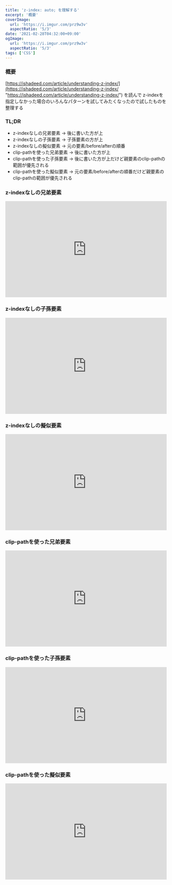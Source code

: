 ```yaml
---
title: 'z-index: auto; を理解する'
excerpt: '概要'
coverImage: 
  url: 'https://i.imgur.com/prz9w3v'
  aspectRatio: '5/3'
date: '2021-02-28T04:32:00+09:00'
ogImage:
  url: 'https://i.imgur.com/prz9w3v'
  aspectRatio: '5/3'
tags: ['CSS']
---
```


### 概要

[https://ishadeed.com/article/understanding-z-index/](https://ishadeed.com/article/understanding-z-index/ "https://ishadeed.com/article/understanding-z-index/") を読んで z-indexを指定しなかった場合のいろんなパターンを試してみたくなったので試したものを整理する

### TL;DR

*   z-indexなしの兄弟要素 → 後に書いた方が上
*   z-indexなしの子孫要素 → 子孫要素の方が上
*   z-indexなしの擬似要素 → 元の要素/before/afterの順番
*   clip-pathを使った兄弟要素 → 後に書いた方が上
*   clip-pathを使った子孫要素 → 後に書いた方が上だけど親要素のclip-pathの範囲が優先される
*   clip-pathを使った擬似要素 → 元の要素/before/afterの順番だけど親要素のclip-pathの範囲が優先される

### z-indexなしの兄弟要素

<iframe height="300" style="width: 100%;" scrolling="no" title="z-index 兄弟要素" src="https://codepen.io/o-hayato/embed/xxRWRxJ?default-tab=html%2Cresult" frameborder="no" loading="lazy" allowtransparency="true" allowfullscreen="true">
  See the Pen <a href="https://codepen.io/o-hayato/pen/xxRWRxJ">
  z-index 兄弟要素</a> by o-hayato (<a href="https://codepen.io/o-hayato">@o-hayato</a>)
  on <a href="https://codepen.io">CodePen</a>.
</iframe>

### z-indexなしの子孫要素

<iframe height="300" style="width: 100%;" scrolling="no" title="z-index 子孫要素" src="https://codepen.io/o-hayato/embed/BaQrQKj?default-tab=html%2Cresult" frameborder="no" loading="lazy" allowtransparency="true" allowfullscreen="true">
  See the Pen <a href="https://codepen.io/o-hayato/pen/BaQrQKj">
  z-index 子孫要素</a> by o-hayato (<a href="https://codepen.io/o-hayato">@o-hayato</a>)
  on <a href="https://codepen.io">CodePen</a>.
</iframe>

### z-indexなしの擬似要素

<iframe height="300" style="width: 100%;" scrolling="no" title="z-index 擬似要素要素" src="https://codepen.io/o-hayato/embed/vYyRymB?default-tab=html%2Cresult" frameborder="no" loading="lazy" allowtransparency="true" allowfullscreen="true">
  See the Pen <a href="https://codepen.io/o-hayato/pen/vYyRymB">
  z-index 擬似要素要素</a> by o-hayato (<a href="https://codepen.io/o-hayato">@o-hayato</a>)
  on <a href="https://codepen.io">CodePen</a>.
</iframe>

### clip-pathを使った兄弟要素

<iframe height="300" style="width: 100%;" scrolling="no" title="z-index clip-path 兄弟要素" src="https://codepen.io/o-hayato/embed/gOLeLwp?default-tab=html%2Cresult" frameborder="no" loading="lazy" allowtransparency="true" allowfullscreen="true">
  See the Pen <a href="https://codepen.io/o-hayato/pen/gOLeLwp">
  z-index clip-path 兄弟要素</a> by o-hayato (<a href="https://codepen.io/o-hayato">@o-hayato</a>)
  on <a href="https://codepen.io">CodePen</a>.
</iframe>

### clip-pathを使った子孫要素

<iframe height="300" style="width: 100%;" scrolling="no" title="z-index clip-path 子孫要素" src="https://codepen.io/o-hayato/embed/JjbLbbw?default-tab=html%2Cresult" frameborder="no" loading="lazy" allowtransparency="true" allowfullscreen="true">
  See the Pen <a href="https://codepen.io/o-hayato/pen/JjbLbbw">
  z-index clip-path 子孫要素</a> by o-hayato (<a href="https://codepen.io/o-hayato">@o-hayato</a>)
  on <a href="https://codepen.io">CodePen</a>.
</iframe>

### clip-pathを使った擬似要素

<iframe height="300" style="width: 100%;" scrolling="no" title="z-index 擬似要素要素 clip-path" src="https://codepen.io/o-hayato/embed/qBqoqXv?default-tab=html%2Cresult" frameborder="no" loading="lazy" allowtransparency="true" allowfullscreen="true">
  See the Pen <a href="https://codepen.io/o-hayato/pen/qBqoqXv">
  z-index 擬似要素要素 clip-path</a> by o-hayato (<a href="https://codepen.io/o-hayato">@o-hayato</a>)
  on <a href="https://codepen.io">CodePen</a>.
</iframe>